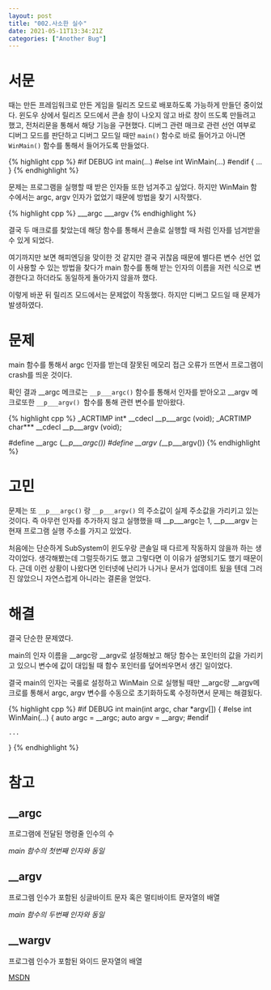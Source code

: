 ```yaml
---
layout: post
title: "002.사소한 실수"
date: 2021-05-11T13:34:21Z
categories: ["Another Bug"]
---
```


# 서문
때는 만든 프레임워크로 만든 게임을 릴리즈 모드로 배포하도록 가능하게 만들던 중이었다. 윈도우 상에서 릴리즈 모드에서 콘솔 창이 나오지 않고 바로 창이 뜨도록 만들려고 했고, 전처리문을 통해서 해당 기능을 구현했다. 디버그 관련 매크로 관련 선언 여부로 디버그 모드를 판단하고 디버그 모드일 때만 ```main()``` 함수로 바로 들어가고 아니면 ```WinMain()``` 함수를 통해서 들어가도록 만들었다.

{% highlight cpp %}
#if DEBUG
int main(...)
#else
int WinMain(...)
#endif
{
    ...
}
{% endhighlight %}

문제는 프로그램을 실행할 때 받은 인자들 또한 넘겨주고 싶었다. 하지만 WinMain 함수에서는 argc, argv 인자가 없었기 때문에 방법을 찾기 시작했다.

{% highlight cpp %}
___argc
___argv
{% endhighlight %}

결국 두 매크로를 찾았는데 해당 함수를 통해서 콘솔로 실행할 때 처럼 인자를 넘겨받을 수 있게 되었다.

여기까지만 보면 해피엔딩을 맞이한 것 같지만 결국 귀찮음 때문에 별다른 변수 선언 없이 사용할 수 있는 방법을 찾다가 main 함수를 통해 받는 인자의 이름을 저런 식으로 변경한다고 하더라도 동일하게 돌아가지 않을까 했다.

이렇게 바꾼 뒤 릴리즈 모드에서는 문제없이 작동했다. 하지만 디버그 모드일 때 문제가 발생하였다.

# 문제
main 함수를 통해서 argc 인자를 받는데 잘못된 메모리 접근 오류가 뜨면서 프로그램이 crash를 띄운 것이다. 

확인 결과 __argc 메크로는 ```__p___argc()``` 함수를 통해서 인자를 받아오고 __argv 메크로또한 ```__p___argv() ```함수를 통해 관련 변수를 받아왔다.

{% highlight cpp %}
_ACRTIMP int*       __cdecl __p___argc (void);
_ACRTIMP char***    __cdecl __p___argv (void);

#define __argc  (*__p___argc())
#define __argv  (*__p___argv())
{% endhighlight %}

# 고민
문제는 또 ```__p___argc()``` 랑 ```__p___argv()``` 의 주소값이 실제 주소값을 가리키고 있는 것이다. 즉 아무런 인자를 추가하지 않고 실행했을 때 __p___argc는 1, __p___argv 는 현재 프로그램 실행 주소를 가지고 있었다.

처음에는 단순하게 SubSystem이 윈도우랑 콘솔일 때 다르게 작동하지 않을까 하는 생각이었다. 생각해봤는데 그럴듯하기도 했고 그렇다면 이 이유가 설명되기도 했기 때문이다. 근데 이런 상황이 나왔다면 인터넷에 난리가 나거나 문서가 업데이트 됬을 텐데 그러진 않았으니 자연스럽게 아니라는 결론을 얻었다.

# 해결
결국 단순한 문제였다.

main의 인자 이름을 __argc랑 __argv로 설정해놨고 해당 함수는 포인터의 값을 가리키고 있으니 변수에 값이 대입될 때 함수 포인터를 덮어씌우면서 생긴 일이었다.

결국 main의 인자는 국룰로 설정하고 WinMain 으로 실행될 때만 __argc랑 __argv메크로를 통해서 argc, argv 변수를 수동으로 초기화하도록 수정하면서 문제는 해결됬다.

{% highlight cpp %}
#if DEBUG
int main(int argc, char *argv[]) {
#else
int WinMain(...) {
    auto argc = __argc;
    auto argv = __argv;
#endif

    ...
}
{% endhighlight %}

# 참고
## __argc 

프로그램에 전달된 명령줄 인수의 수 

*main 함수의 첫번째 인자와 동일*


## __argv 
프로그렘 인수가 포함된 싱글바이트 문자 혹은 멀티바이트 문자열의 배열

*main 함수의 두번째 인자와 동일*

## __wargv
프로그렘 인수가 포함된 와이드 문자열의 배열

[MSDN](https://docs.microsoft.com/ko-kr/cpp/c-runtime-library/argc-argv-wargv?view=msvc-160)